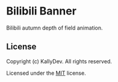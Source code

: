# Bilibili Banner

Bilibili autumn depth of field animation.

## License

Copyright (c) KallyDev. All rights reserved.

Licensed under the [MIT](LICENSE) license.
